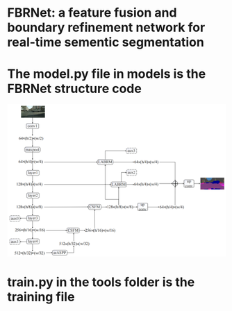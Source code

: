 # FBRNet: a feature fusion and boundary refinement network for real-time sementic segmentation
# The model.py file in models is the FBRNet structure code
![image](https://github.com/little5570/FBRNet/blob/main/image/network.png)
# train.py in the tools folder is the training file

